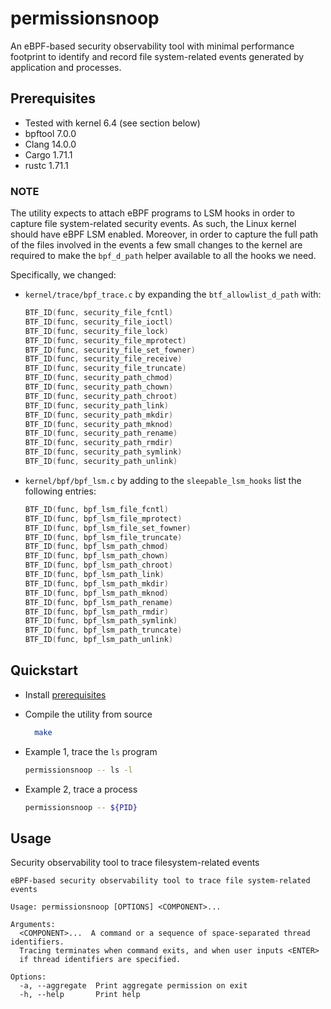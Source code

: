 # permissionsnoop

An eBPF-based security observability tool with minimal performance
footprint to identify and record file system-related events generated
by application and processes.

## Prerequisites

- Tested with kernel 6.4 (see section below)
- bpftool 7.0.0
- Clang 14.0.0
- Cargo 1.71.1
- rustc 1.71.1

### NOTE

The utility expects to attach eBPF programs to LSM hooks in order to
capture file system-related security events. As such, the Linux kernel
should have eBPF LSM enabled. Moreover, in order to capture the full
path of the files involved in the events a few small changes to the
kernel are required to make the `bpf_d_path` helper available to all
the hooks we need.

Specifically, we changed:

- `kernel/trace/bpf_trace.c` by expanding the `btf_allowlist_d_path` with:

  ```c
  BTF_ID(func, security_file_fcntl)
  BTF_ID(func, security_file_ioctl)
  BTF_ID(func, security_file_lock)
  BTF_ID(func, security_file_mprotect)
  BTF_ID(func, security_file_set_fowner)
  BTF_ID(func, security_file_receive)
  BTF_ID(func, security_file_truncate)
  BTF_ID(func, security_path_chmod)
  BTF_ID(func, security_path_chown)
  BTF_ID(func, security_path_chroot)
  BTF_ID(func, security_path_link)
  BTF_ID(func, security_path_mkdir)
  BTF_ID(func, security_path_mknod)
  BTF_ID(func, security_path_rename)
  BTF_ID(func, security_path_rmdir)
  BTF_ID(func, security_path_symlink)
  BTF_ID(func, security_path_unlink)
  ```

- `kernel/bpf/bpf_lsm.c` by adding to the `sleepable_lsm_hooks` list the
  following entries:

  ```c
  BTF_ID(func, bpf_lsm_file_fcntl)
  BTF_ID(func, bpf_lsm_file_mprotect)
  BTF_ID(func, bpf_lsm_file_set_fowner)
  BTF_ID(func, bpf_lsm_file_truncate)
  BTF_ID(func, bpf_lsm_path_chmod)
  BTF_ID(func, bpf_lsm_path_chown)
  BTF_ID(func, bpf_lsm_path_chroot)
  BTF_ID(func, bpf_lsm_path_link)
  BTF_ID(func, bpf_lsm_path_mkdir)
  BTF_ID(func, bpf_lsm_path_mknod)
  BTF_ID(func, bpf_lsm_path_rename)
  BTF_ID(func, bpf_lsm_path_rmdir)
  BTF_ID(func, bpf_lsm_path_symlink)
  BTF_ID(func, bpf_lsm_path_truncate)
  BTF_ID(func, bpf_lsm_path_unlink)
  ```

## Quickstart

- Install [prerequisites](#prerequisites)
- Compile the utility from source

  ```sh
	make
  ```

- Example 1, trace the `ls` program

  ```sh
  permissionsnoop -- ls -l
  ```
  
- Example 2, trace a process

  ```sh
  permissionsnoop -- ${PID}
  ```
  

## Usage

Security observability tool to trace filesystem-related events

```usage
eBPF-based security observability tool to trace file system-related events

Usage: permissionsnoop [OPTIONS] <COMPONENT>...

Arguments:
  <COMPONENT>...  A command or a sequence of space-separated thread identifiers.
  Tracing terminates when command exits, and when user inputs <ENTER>
  if thread identifiers are specified.

Options:
  -a, --aggregate  Print aggregate permission on exit
  -h, --help       Print help
```
